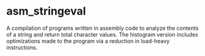 # asm_stringeval
A compilation of programs written in assembly code to analyze the contents of a string and return total character values. The histogram version includes optimizations made to the 
program via a reduction in load-heavy instructions.
